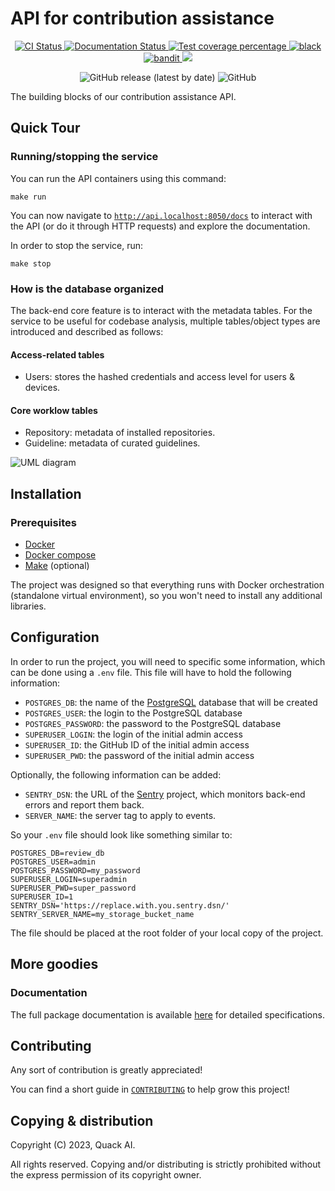 # API for contribution assistance

<p align="center">
  <a href="https://github.com/quack-ai/contribution-api/actions?query=workflow%3Abuilds">
    <img alt="CI Status" src="https://img.shields.io/github/actions/workflow/status/quack-ai/contribution-api/builds.yml?branch=main&label=CI&logo=github&style=flat-square">
  </a>
  <a href="http://quack-ai.github.io/contribution-api">
    <img src="https://img.shields.io/github/actions/workflow/status/quack-ai/contribution-api/builds.yml?branch=main&label=docs&logo=read-the-docs&style=flat-square" alt="Documentation Status">
  </a>
  <a href="https://codecov.io/gh/quack-ai/contribution-api">
    <img src="https://img.shields.io/codecov/c/github/quack-ai/contribution-api.svg?logo=codecov&style=flat-square" alt="Test coverage percentage">
  </a>
  <a href="https://github.com/ambv/black">
    <img src="https://img.shields.io/badge/code%20style-black-000000.svg?style=flat-square" alt="black">
  </a>
  <a href="https://github.com/PyCQA/bandit">
    <img src="https://img.shields.io/badge/security-bandit-yellow.svg?style=flat-square" alt="bandit">
  </a>
  <a href="https://www.codacy.com/gh/quack-ai/contribution-api/dashboard?utm_source=github.com&amp;utm_medium=referral&amp;utm_content=quack-ai/contribution-api&amp;utm_campaign=Badge_Grade"><img src="https://app.codacy.com/project/badge/Grade/f8b24d4f9f674ef487b0889b2aa90e9c"/></a>
</p>
<p align="center">
  <img alt="GitHub release (latest by date)" src="https://img.shields.io/github/v/release/quack-ai/contribution-api">
  <img alt="GitHub" src="https://img.shields.io/github/license/quack-ai/contribution-api">
</p>


The building blocks of our contribution assistance API.

## Quick Tour

### Running/stopping the service

You can run the API containers using this command:

```shell
make run
```

You can now navigate to [`http://api.localhost:8050/docs`](http://api.localhost:8050/docs) to interact with the API (or do it through HTTP requests) and explore the documentation.

In order to stop the service, run:
```shell
make stop
```


### How is the database organized

The back-end core feature is to interact with the metadata tables. For the service to be useful for codebase analysis, multiple tables/object types are introduced and described as follows:

#### Access-related tables

- Users: stores the hashed credentials and access level for users & devices.

#### Core worklow tables

- Repository: metadata of installed repositories.
- Guideline: metadata of curated guidelines.

![UML diagram](https://private-user-images.githubusercontent.com/26927750/244884923-42009e41-6336-43d6-98b7-dbc5dc5e2906.png?jwt=eyJhbGciOiJIUzI1NiIsInR5cCI6IkpXVCJ9.eyJrZXkiOiJrZXkxIiwiZXhwIjoxNjg2NDE4MTM1LCJuYmYiOjE2ODY0MTc4MzUsInBhdGgiOiIvMjY5Mjc3NTAvMjQ0ODg0OTIzLTQyMDA5ZTQxLTYzMzYtNDNkNi05OGI3LWRiYzVkYzVlMjkwNi5wbmc_WC1BbXotQWxnb3JpdGhtPUFXUzQtSE1BQy1TSEEyNTYmWC1BbXotQ3JlZGVudGlhbD1BS0lBSVdOSllBWDRDU1ZFSDUzQSUyRjIwMjMwNjEwJTJGdXMtZWFzdC0xJTJGczMlMkZhd3M0X3JlcXVlc3QmWC1BbXotRGF0ZT0yMDIzMDYxMFQxNzIzNTVaJlgtQW16LUV4cGlyZXM9MzAwJlgtQW16LVNpZ25hdHVyZT1kZTY3OTUwZGQ5MzBhNzNkMWE1MzQzMWRmNjRhODU5ZmQwZGZiZjc0MTkwMDJkY2U0Mjg3YjhkYWU2NzlmMWE3JlgtQW16LVNpZ25lZEhlYWRlcnM9aG9zdCJ9.v2w7F_b3PHqj3J2bUNZLUP79FfiR0l6dFWfT5XNyz6U)

## Installation

### Prerequisites

- [Docker](https://docs.docker.com/engine/install/)
- [Docker compose](https://docs.docker.com/compose/)
- [Make](https://www.gnu.org/software/make/) (optional)

The project was designed so that everything runs with Docker orchestration (standalone virtual environment), so you won't need to install any additional libraries.

## Configuration

In order to run the project, you will need to specific some information, which can be done using a `.env` file.
This file will have to hold the following information:
- `POSTGRES_DB`: the name of the [PostgreSQL](https://www.postgresql.org/) database that will be created
- `POSTGRES_USER`: the login to the PostgreSQL database
- `POSTGRES_PASSWORD`: the password to the PostgreSQL database
- `SUPERUSER_LOGIN`: the login of the initial admin access
- `SUPERUSER_ID`: the GitHub ID of the initial admin access
- `SUPERUSER_PWD`: the password of the initial admin access

Optionally, the following information can be added:
- `SENTRY_DSN`: the URL of the [Sentry](https://sentry.io/) project, which monitors back-end errors and report them back.
- `SERVER_NAME`: the server tag to apply to events.

So your `.env` file should look like something similar to:
```
POSTGRES_DB=review_db
POSTGRES_USER=admin
POSTGRES_PASSWORD=my_password
SUPERUSER_LOGIN=superadmin
SUPERUSER_PWD=super_password
SUPERUSER_ID=1
SENTRY_DSN='https://replace.with.you.sentry.dsn/'
SENTRY_SERVER_NAME=my_storage_bucket_name
```

The file should be placed at the root folder of your local copy of the project.

## More goodies

### Documentation

The full package documentation is available [here](https://quack-ai.github.io/contribution-api) for detailed specifications.


## Contributing

Any sort of contribution is greatly appreciated!

You can find a short guide in [`CONTRIBUTING`](CONTRIBUTING.md) to help grow this project!


## Copying & distribution

Copyright (C) 2023, Quack AI.

All rights reserved.
Copying and/or distributing is strictly prohibited without the express permission of its copyright owner.
